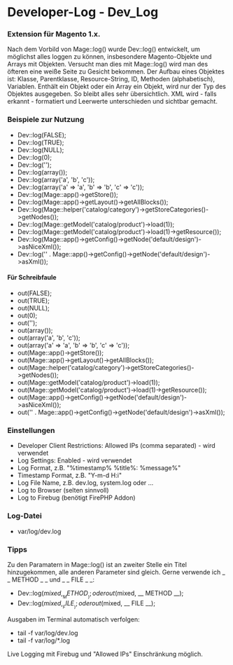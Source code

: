 # Developer-Log - Dev_Log

### Extension für Magento 1.x.

Nach dem Vorbild von Mage::log() wurde Dev::log() entwickelt, um möglichst alles loggen zu können, insbesondere Magento-Objekte und Arrays mit Objekten.
Versucht man dies mit Mage::log() wird man des öfteren eine weiße Seite zu Gesicht bekommen.
Der Aufbau eines Objektes ist: Klasse, Parentklasse, Resource-String, ID, Methoden (alphabetisch), Variablen.
Enthält ein Objekt oder ein Array ein Objekt, wird nur der Typ des Objektes ausgegeben. So bleibt alles sehr übersichtlich.
XML wird - falls erkannt - formatiert und Leerwerte unterschieden und sichtbar gemacht.


### Beispiele zur Nutzung

* Dev::log(FALSE);
* Dev::log(TRUE);
* Dev::log(NULL);
* Dev::log(0);
* Dev::log('');
* Dev::log(array());
* Dev::log(array('a', 'b', 'c'));
* Dev::log(array('a' => 'a', 'b' => 'b', 'c' => 'c'));
* Dev::log(Mage::app()->getStore());
* Dev::log(Mage::app()->getLayout()->getAllBlocks());
* Dev::log(Mage::helper('catalog/category')->getStoreCategories()->getNodes());       
* Dev::log(Mage::getModel('catalog/product')->load(1));
* Dev::log(Mage::getModel('catalog/product')->load(1)->getResource());
* Dev::log(Mage::app()->getConfig()->getNode('default/design')->asNiceXml());
* Dev::log('<?xml version="1.0"?>' . Mage::app()->getConfig()->getNode('default/design')->asXml());

#### Für Schreibfaule

* out(FALSE);
* out(TRUE);
* out(NULL);
* out(0);
* out('');
* out(array());
* out(array('a', 'b', 'c'));
* out(array('a' => 'a', 'b' => 'b', 'c' => 'c'));
* out(Mage::app()->getStore());
* out(Mage::app()->getLayout()->getAllBlocks());
* out(Mage::helper('catalog/category')->getStoreCategories()->getNodes());       
* out(Mage::getModel('catalog/product')->load(1));
* out(Mage::getModel('catalog/product')->load(1)->getResource());
* out(Mage::app()->getConfig()->getNode('default/design')->asNiceXml());
* out('<?xml version="1.0"?>' . Mage::app()->getConfig()->getNode('default/design')->asXml());


### Einstellungen

* Developer Client Restrictions: Allowed IPs (comma separated) - wird verwendet
* Log Settings: Enabled - wird verwendet
* Log Format, z.B. "%timestamp% %title%: %message%"
* Timestamp Format, z.B. "Y-m-d H:i"
* Log File Name, z.B. dev.log, system.log oder ...
* Log to Browser (selten sinnvoll)
* Log to Firebug (benötigt FirePHP Addon)


### Log-Datei

* var/log/dev.log


### Tipps

Zu den Paramatern in Mage::log() ist an zweiter Stelle ein Titel hinzugekommen, alle anderen Parameter sind gleich. Gerne verwende ich _ _ METHOD _ _ und _ _ FILE _ _:
* Dev::log($mixed, __ METHOD __); oder out($mixed, __ METHOD __);
* Dev::log($mixed, __ FILE __); oder out($mixed, __ FILE __);

Ausgaben im Terminal automatisch verfolgen:
* tail -f var/log/dev.log
* tail -f var/log/*.log

Live Logging mit Firebug und "Allowed IPs" Einschränkung möglich.

